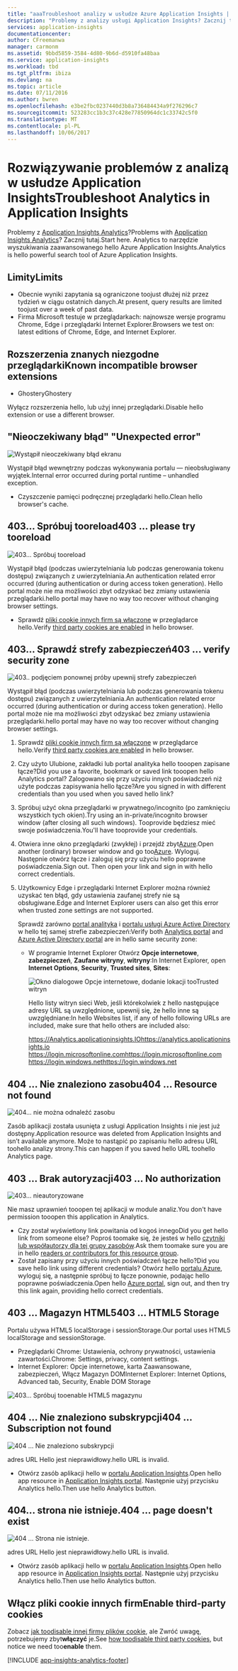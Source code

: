 ```yaml
---
title: "aaaTroubleshoot analizy w usłudze Azure Application Insights | Dokumentacja firmy Microsoft"
description: "Problemy z analizy usługi Application Insights? Zacznij tutaj. "
services: application-insights
documentationcenter: 
author: CFreemanwa
manager: carmonm
ms.assetid: 9bbd5859-3584-4d80-9b6d-d5910fa48baa
ms.service: application-insights
ms.workload: tbd
ms.tgt_pltfrm: ibiza
ms.devlang: na
ms.topic: article
ms.date: 07/11/2016
ms.author: bwren
ms.openlocfilehash: e3be2fbc0237440d3b8a736484434a9f276296c7
ms.sourcegitcommit: 523283cc1b3c37c428e77850964dc1c33742c5f0
ms.translationtype: MT
ms.contentlocale: pl-PL
ms.lasthandoff: 10/06/2017
---
```

# <a name="troubleshoot-analytics-in-application-insights"></a><span data-ttu-id="aaf00-104">Rozwiązywanie problemów z analizą w usłudze Application Insights</span><span class="sxs-lookup"><span data-stu-id="aaf00-104">Troubleshoot Analytics in Application Insights</span></span>
<span data-ttu-id="aaf00-105">Problemy z [Application Insights Analytics](app-insights-analytics.md)?</span><span class="sxs-lookup"><span data-stu-id="aaf00-105">Problems with [Application Insights Analytics](app-insights-analytics.md)?</span></span> <span data-ttu-id="aaf00-106">Zacznij tutaj.</span><span class="sxs-lookup"><span data-stu-id="aaf00-106">Start here.</span></span> <span data-ttu-id="aaf00-107">Analytics to narzędzie wyszukiwania zaawansowanego hello Azure Application Insights.</span><span class="sxs-lookup"><span data-stu-id="aaf00-107">Analytics is hello powerful search tool of Azure Application Insights.</span></span>

## <a name="limits"></a><span data-ttu-id="aaf00-108">Limity</span><span class="sxs-lookup"><span data-stu-id="aaf00-108">Limits</span></span>
* <span data-ttu-id="aaf00-109">Obecnie wyniki zapytania są ograniczone toojust dłużej niż przez tydzień w ciągu ostatnich danych.</span><span class="sxs-lookup"><span data-stu-id="aaf00-109">At present, query results are limited toojust over a week of past data.</span></span>
* <span data-ttu-id="aaf00-110">Firma Microsoft testuje w przeglądarkach: najnowsze wersje programu Chrome, Edge i przeglądarki Internet Explorer.</span><span class="sxs-lookup"><span data-stu-id="aaf00-110">Browsers we test on: latest editions of Chrome, Edge, and Internet Explorer.</span></span>

## <a name="known-incompatible-browser-extensions"></a><span data-ttu-id="aaf00-111">Rozszerzenia znanych niezgodne przeglądarki</span><span class="sxs-lookup"><span data-stu-id="aaf00-111">Known incompatible browser extensions</span></span>
* <span data-ttu-id="aaf00-112">Ghostery</span><span class="sxs-lookup"><span data-stu-id="aaf00-112">Ghostery</span></span>

<span data-ttu-id="aaf00-113">Wyłącz rozszerzenia hello, lub użyj innej przeglądarki.</span><span class="sxs-lookup"><span data-stu-id="aaf00-113">Disable hello extension or use a different browser.</span></span>

## <span data-ttu-id="aaf00-114"><a name="e-a"></a>"Nieoczekiwany błąd"</span><span class="sxs-lookup"><span data-stu-id="aaf00-114"><a name="e-a"></a> "Unexpected error"</span></span>
![Wystąpił nieoczekiwany błąd ekranu](./media/app-insights-analytics-troubleshooting/010.png)

<span data-ttu-id="aaf00-116">Wystąpił błąd wewnętrzny podczas wykonywania portalu — nieobsługiwany wyjątek.</span><span class="sxs-lookup"><span data-stu-id="aaf00-116">Internal error occurred during portal runtime – unhandled exception.</span></span>

* <span data-ttu-id="aaf00-117">Czyszczenie pamięci podręcznej przeglądarki hello.</span><span class="sxs-lookup"><span data-stu-id="aaf00-117">Clean hello browser's cache.</span></span> 

## <span data-ttu-id="aaf00-118"><a name="e-b"></a>403... Spróbuj tooreload</span><span class="sxs-lookup"><span data-stu-id="aaf00-118"><a name="e-b"></a>403 ... please try tooreload</span></span>
![403... Spróbuj tooreload](./media/app-insights-analytics-troubleshooting/020.png)

<span data-ttu-id="aaf00-120">Wystąpił błąd (podczas uwierzytelniania lub podczas generowania tokenu dostępu) związanych z uwierzytelniania.</span><span class="sxs-lookup"><span data-stu-id="aaf00-120">An authentication related error occurred (during authentication or during access token generation).</span></span> <span data-ttu-id="aaf00-121">Hello portal może nie ma możliwości zbyt odzyskać bez zmiany ustawienia przeglądarki.</span><span class="sxs-lookup"><span data-stu-id="aaf00-121">hello portal may have no way too recover without changing browser settings.</span></span>

* <span data-ttu-id="aaf00-122">Sprawdź [pliki cookie innych firm są włączone](#cookies) w przeglądarce hello.</span><span class="sxs-lookup"><span data-stu-id="aaf00-122">Verify [third party cookies are enabled](#cookies) in hello browser.</span></span> 

## <span data-ttu-id="aaf00-123"><a name="authentication"></a>403... Sprawdź strefy zabezpieczeń</span><span class="sxs-lookup"><span data-stu-id="aaf00-123"><a name="authentication"></a>403 ... verify security zone</span></span>
![403.. podjęciem ponownej próby upewnij strefy zabezpieczeń](./media/app-insights-analytics-troubleshooting/030.png)

<span data-ttu-id="aaf00-125">Wystąpił błąd (podczas uwierzytelniania lub podczas generowania tokenu dostępu) związanych z uwierzytelniania.</span><span class="sxs-lookup"><span data-stu-id="aaf00-125">An authentication related error occurred (during authentication or during access token generation).</span></span> <span data-ttu-id="aaf00-126">Hello portal może nie ma możliwości zbyt odzyskać bez zmiany ustawienia przeglądarki.</span><span class="sxs-lookup"><span data-stu-id="aaf00-126">hello portal may have no way too recover without changing browser settings.</span></span>

1. <span data-ttu-id="aaf00-127">Sprawdź [pliki cookie innych firm są włączone](#cookies) w przeglądarce hello.</span><span class="sxs-lookup"><span data-stu-id="aaf00-127">Verify [third party cookies are enabled](#cookies) in hello browser.</span></span> 
2. <span data-ttu-id="aaf00-128">Czy użyto Ulubione, zakładki lub portal analityka hello tooopen zapisane łącze?</span><span class="sxs-lookup"><span data-stu-id="aaf00-128">Did you use a favorite, bookmark or saved link tooopen hello Analytics portal?</span></span> <span data-ttu-id="aaf00-129">Zalogowano się przy użyciu innych poświadczeń niż użyte podczas zapisywania hello łącze?</span><span class="sxs-lookup"><span data-stu-id="aaf00-129">Are you signed in with different credentials than you used when you saved hello link?</span></span>
3. <span data-ttu-id="aaf00-130">Spróbuj użyć okna przeglądarki w prywatnego/incognito (po zamknięciu wszystkich tych okien).</span><span class="sxs-lookup"><span data-stu-id="aaf00-130">Try using an in-private/incognito browser window (after closing all such windows).</span></span> <span data-ttu-id="aaf00-131">Tooprovide będziesz mieć swoje poświadczenia.</span><span class="sxs-lookup"><span data-stu-id="aaf00-131">You'll have tooprovide your credentials.</span></span> 
4. <span data-ttu-id="aaf00-132">Otwiera inne okno przeglądarki (zwykłej) i przejdź zbyt[Azure](https://portal.azure.com).</span><span class="sxs-lookup"><span data-stu-id="aaf00-132">Open another (ordinary) browser window and go too[Azure](https://portal.azure.com).</span></span> <span data-ttu-id="aaf00-133">Wyloguj. Następnie otwórz łącze i zaloguj się przy użyciu hello poprawne poświadczenia.</span><span class="sxs-lookup"><span data-stu-id="aaf00-133">Sign out. Then open your link and sign in with hello correct credentials.</span></span>
5. <span data-ttu-id="aaf00-134">Użytkownicy Edge i przeglądarki Internet Explorer można również uzyskać ten błąd, gdy ustawienia zaufanej strefy nie są obsługiwane.</span><span class="sxs-lookup"><span data-stu-id="aaf00-134">Edge and Internet Explorer users can also get this error when trusted zone settings are not supported.</span></span>
   
    <span data-ttu-id="aaf00-135">Sprawdź zarówno [portal analityka](https://analytics.applicationinsights.io) i [portalu usługi Azure Active Directory](https://portal.azure.com) w hello tej samej strefie zabezpieczeń:</span><span class="sxs-lookup"><span data-stu-id="aaf00-135">Verify both [Analytics portal](https://analytics.applicationinsights.io) and [Azure Active Directory portal](https://portal.azure.com) are in hello same security zone:</span></span>
   
   * <span data-ttu-id="aaf00-136">W programie Internet Explorer Otwórz **Opcje internetowe**, **zabezpieczeń**, **Zaufane witryny**, **witryny**:</span><span class="sxs-lookup"><span data-stu-id="aaf00-136">In Internet Explorer, open **Internet Options**, **Security**, **Trusted sites**, **Sites**:</span></span>
     
     ![Okno dialogowe Opcje internetowe, dodanie lokacji tooTrusted witryn](./media/app-insights-analytics-troubleshooting/033.png)
     
     <span data-ttu-id="aaf00-138">Hello listy witryn sieci Web, jeśli którekolwiek z hello następujące adresy URL są uwzględnione, upewnij się, że hello inne są uwzględniane:</span><span class="sxs-lookup"><span data-stu-id="aaf00-138">In hello Websites list, if any of hello following URLs are included, make sure that hello others are included also:</span></span>
     
     <span data-ttu-id="aaf00-139">https://Analytics.applicationinsights.IO</span><span class="sxs-lookup"><span data-stu-id="aaf00-139">https://analytics.applicationinsights.io</span></span><br/>
     <span data-ttu-id="aaf00-140">https://login.microsoftonline.com</span><span class="sxs-lookup"><span data-stu-id="aaf00-140">https://login.microsoftonline.com</span></span><br/>
     <span data-ttu-id="aaf00-141">https://login.windows.net</span><span class="sxs-lookup"><span data-stu-id="aaf00-141">https://login.windows.net</span></span>

## <span data-ttu-id="aaf00-142"><a name="e-d"></a>404 ... Nie znaleziono zasobu</span><span class="sxs-lookup"><span data-stu-id="aaf00-142"><a name="e-d"></a>404 ... Resource not found</span></span>
![404... nie można odnaleźć zasobu](./media/app-insights-analytics-troubleshooting/040.png)

<span data-ttu-id="aaf00-144">Zasób aplikacji została usunięta z usługi Application Insights i nie jest już dostępny.</span><span class="sxs-lookup"><span data-stu-id="aaf00-144">Application resource was deleted from Application Insights and isn’t available anymore.</span></span> <span data-ttu-id="aaf00-145">Może to nastąpić po zapisaniu hello adresu URL toohello analizy strony.</span><span class="sxs-lookup"><span data-stu-id="aaf00-145">This can happen if you saved hello URL toohello Analytics page.</span></span>

## <span data-ttu-id="aaf00-146"><a name="e-e"></a>403 ... Brak autoryzacji</span><span class="sxs-lookup"><span data-stu-id="aaf00-146"><a name="e-e"></a>403 ... No authorization</span></span>
![403... nieautoryzowane](./media/app-insights-analytics-troubleshooting/050.png)

<span data-ttu-id="aaf00-148">Nie masz uprawnień tooopen tej aplikacji w module analiz.</span><span class="sxs-lookup"><span data-stu-id="aaf00-148">You don't have permission tooopen this application in Analytics.</span></span>

* <span data-ttu-id="aaf00-149">Czy został wyświetlony link powitania od kogoś innego</span><span class="sxs-lookup"><span data-stu-id="aaf00-149">Did you get hello link from someone else?</span></span> <span data-ttu-id="aaf00-150">Poproś toomake się, że jesteś w hello [czytniki lub współautorzy dla tej grupy zasobów](app-insights-resources-roles-access-control.md).</span><span class="sxs-lookup"><span data-stu-id="aaf00-150">Ask them toomake sure you are in hello [readers or contributors for this resource group](app-insights-resources-roles-access-control.md).</span></span>
* <span data-ttu-id="aaf00-151">Został zapisany przy użyciu innych poświadczeń łącze hello?</span><span class="sxs-lookup"><span data-stu-id="aaf00-151">Did you save hello link using different credentials?</span></span> <span data-ttu-id="aaf00-152">Otwórz hello [portalu Azure](https://portal.azure.com), wyloguj się, a następnie spróbuj to łącze ponownie, podając hello poprawne poświadczenia.</span><span class="sxs-lookup"><span data-stu-id="aaf00-152">Open hello [Azure portal](https://portal.azure.com), sign out, and then try this link again, providing hello correct credentials.</span></span>

## <span data-ttu-id="aaf00-153"><a name="html-storage"></a>403 ... Magazyn HTML5</span><span class="sxs-lookup"><span data-stu-id="aaf00-153"><a name="html-storage"></a>403 ... HTML5 Storage</span></span>
<span data-ttu-id="aaf00-154">Portalu używa HTML5 localStorage i sessionStorage.</span><span class="sxs-lookup"><span data-stu-id="aaf00-154">Our portal uses HTML5 localStorage and sessionStorage.</span></span>

* <span data-ttu-id="aaf00-155">Przeglądarki Chrome: Ustawienia, ochrony prywatności, ustawienia zawartości.</span><span class="sxs-lookup"><span data-stu-id="aaf00-155">Chrome: Settings, privacy, content settings.</span></span>
* <span data-ttu-id="aaf00-156">Internet Explorer: Opcje internetowe, karta Zaawansowane, zabezpieczeń, Włącz Magazyn DOM</span><span class="sxs-lookup"><span data-stu-id="aaf00-156">Internet Explorer: Internet Options, Advanced tab, Security, Enable DOM Storage</span></span>

![403... Spróbuj tooenable HTML5 magazynu](./media/app-insights-analytics-troubleshooting/060.png)

## <span data-ttu-id="aaf00-158"><a name="e-g"></a>404 ... Nie znaleziono subskrypcji</span><span class="sxs-lookup"><span data-stu-id="aaf00-158"><a name="e-g"></a>404 ... Subscription not found</span></span>
![404 ... Nie znaleziono subskrypcji](./media/app-insights-analytics-troubleshooting/070.png)

<span data-ttu-id="aaf00-160">adres URL Hello jest nieprawidłowy.</span><span class="sxs-lookup"><span data-stu-id="aaf00-160">hello URL is invalid.</span></span> 

* <span data-ttu-id="aaf00-161">Otwórz zasób aplikacji hello w [portalu Application Insights](https://portal.azure.com).</span><span class="sxs-lookup"><span data-stu-id="aaf00-161">Open hello app resource in [Application Insights portal](https://portal.azure.com).</span></span> <span data-ttu-id="aaf00-162">Następnie użyj przycisku Analytics hello.</span><span class="sxs-lookup"><span data-stu-id="aaf00-162">Then use hello Analytics button.</span></span>

## <span data-ttu-id="aaf00-163"><a name="e-h"></a>404... strona nie istnieje.</span><span class="sxs-lookup"><span data-stu-id="aaf00-163"><a name="e-h"></a>404 ... page doesn't exist</span></span>
![404 ... Strona nie istnieje.](./media/app-insights-analytics-troubleshooting/080.png)

<span data-ttu-id="aaf00-165">adres URL Hello jest nieprawidłowy.</span><span class="sxs-lookup"><span data-stu-id="aaf00-165">hello URL is invalid.</span></span>

* <span data-ttu-id="aaf00-166">Otwórz zasób aplikacji hello w [portalu Application Insights](https://portal.azure.com).</span><span class="sxs-lookup"><span data-stu-id="aaf00-166">Open hello app resource in [Application Insights portal](https://portal.azure.com).</span></span> <span data-ttu-id="aaf00-167">Następnie użyj przycisku Analytics hello.</span><span class="sxs-lookup"><span data-stu-id="aaf00-167">Then use hello Analytics button.</span></span>

## <span data-ttu-id="aaf00-168"><a name="cookies"></a>Włącz pliki cookie innych firm</span><span class="sxs-lookup"><span data-stu-id="aaf00-168"><a name="cookies"></a>Enable third-party cookies</span></span>
  <span data-ttu-id="aaf00-169">Zobacz [jak toodisable innej firmy plików cookie](http://www.digitalcitizen.life/how-disable-third-party-cookies-all-major-browsers), ale Zwróć uwagę, potrzebujemy zbyt**włączyć** je.</span><span class="sxs-lookup"><span data-stu-id="aaf00-169">See [how toodisable third party cookies](http://www.digitalcitizen.life/how-disable-third-party-cookies-all-major-browsers), but notice we need too**enable** them.</span></span>


[!INCLUDE [app-insights-analytics-footer](../../includes/app-insights-analytics-footer.md)]

